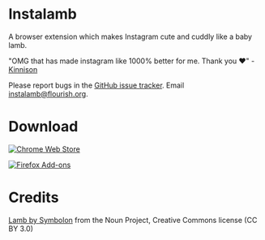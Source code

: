 Instalamb
=========

A browser extension which makes Instagram cute and cuddly like a baby lamb.

"OMG that has made instagram like 1000% better for me.  Thank you ♥" - [Kinnison](https://fosstodon.org/@kinnison/112083613872685780)

Please report bugs in the [GitHub issue tracker](https://github.com/frabcus/instalamb/issues). Email [instalamb@flourish.org](mailto:instalamb@flourish.org).


Download
========

[![Chrome Web Store](https://img.shields.io/chrome-web-store/v/pbongghmpamnclmnmildleojmpdkgipl.svg)](https://chromewebstore.google.com/detail/instalamb/pbongghmpamnclmnmildleojmpdkgipl)

[![Firefox Add-ons](https://img.shields.io/amo/v/instalamb)](https://addons.mozilla.org/en-US/firefox/addon/instalamb/)


Credits
=======

[Lamb by Symbolon](https://thenounproject.com/icon/lamb-1046393/) from the Noun Project, Creative Commons license (CC BY 3.0)
